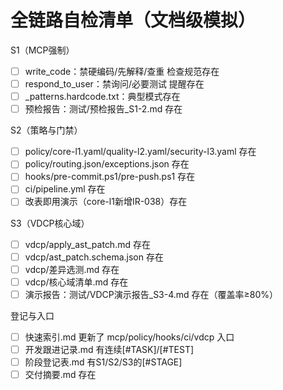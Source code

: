 # 全链路自检清单（文档级模拟）

S1（MCP强制）
- [ ] write_code：禁硬编码/先解释/查重 检查规范存在
- [ ] respond_to_user：禁询问/必要测试 提醒存在
- [ ] _patterns.hardcode.txt：典型模式存在
- [ ] 预检报告：测试/预检报告_S1-2.md 存在

S2（策略与门禁）
- [ ] policy/core-l1.yaml/quality-l2.yaml/security-l3.yaml 存在
- [ ] policy/routing.json/exceptions.json 存在
- [ ] hooks/pre-commit.ps1/pre-push.ps1 存在
- [ ] ci/pipeline.yml 存在
- [ ] 改表即用演示（core-l1新增IR-038）存在

S3（VDCP核心域）
- [ ] vdcp/apply_ast_patch.md 存在
- [ ] vdcp/ast_patch.schema.json 存在
- [ ] vdcp/差异选测.md 存在
- [ ] vdcp/核心域清单.md 存在
- [ ] 演示报告：测试/VDCP演示报告_S3-4.md 存在（覆盖率≥80%）

登记与入口
- [ ] 快速索引.md 更新了 mcp/policy/hooks/ci/vdcp 入口
- [ ] 开发跟进记录.md 有连续[#TASK]/[#TEST]
- [ ] 阶段登记表.md 有S1/S2/S3的[#STAGE]
- [ ] 交付摘要.md 存在
